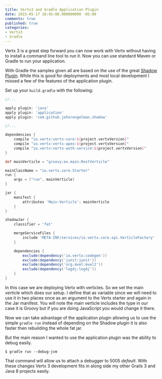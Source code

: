 ```yaml
---
title: Vertx3 and Gradle Application Plugin
date: 2015-05-17 16:45:08.000000000 -05:00
comments: true
published: true
categories:
- Vertx3
- Gradle
---
```


Vertx 3 is a great step forward you can now work with Vertx without having to install a command line tool to run it. Now you can use standard Maven or Gradle to run your application.

With Gradle the samples given all are based on the use of the great [Shadow Plugin](https://github.com/johnrengelman/shadow). While this is good for deployments and most local development I missed a few of the features of the application plugin.

Set up your `build.gradle` with the following:

```groovy
//...

apply plugin: 'java'
apply plugin: 'application'
apply plugin: 'com.github.johnrengelman.shadow'

//...

dependencies {
	compile "io.vertx:vertx-core:${project.vertxVersion}"
	compile "io.vertx:vertx-apex:${project.vertxVersion}"
	compile "io.vertx:vertx-auth-service:${project.vertxVersion}"
}

def mainVerticle = "groovy:ex.main.RestVerticle"

mainClassName = "io.vertx.core.Starter"
run {
	args = ["run", mainVerticle]
}

jar {
	manifest {
		attributes 'Main-Verticle': mainVerticle
	}
}

shadowJar {
	classifier = 'fat'

	mergeServiceFiles {
		include 'META-INF/services/io.vertx.core.spi.VerticleFactory'
	}

	dependencies {
		exclude(dependency('io.vertx:codegen'))
		exclude(dependency('junit:junit'))
		exclude(dependency('org.mvel:mvel2'))
		exclude(dependency('log4j:log4j'))
	}
}

```

In this case we are deploying Vertx with verticles. So we set the main verticle which does our setup. I define that as variable since we will need to use it in two places once as an argument to the Vertx starter and again in the Jar manifest. You will note the main verticle includes the type in our case it is Groovy but if you are doing JavaScript you would change it there.

Now we can take advantage of the application plugin allowing us to use the simple `gradle run` instead of depending on the Shadow plugin it is also faster then rebuilding the whole fat jar.

But the main reason I wanted to use the application plugin was the ability to debug easily.

```
$ gradle run --debug-jvm
```

That command will allow us to attach a debugger to 5005 _default_. With these changes Vertx 3 development fits in along side my other Grails 3 and Java 8 projects easily.
